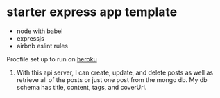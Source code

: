# starter express app template

* node with babel
* expressjs
* airbnb eslint rules

Procfile set up to run on [heroku](https://devcenter.heroku.com/articles/getting-started-with-nodejs#deploy-the-app)

1. With this api server, I can create, update, and delete posts as well as retrieve all of the posts or just one post from the mongo db. My db schema has title, content, tags, and coverUrl.
